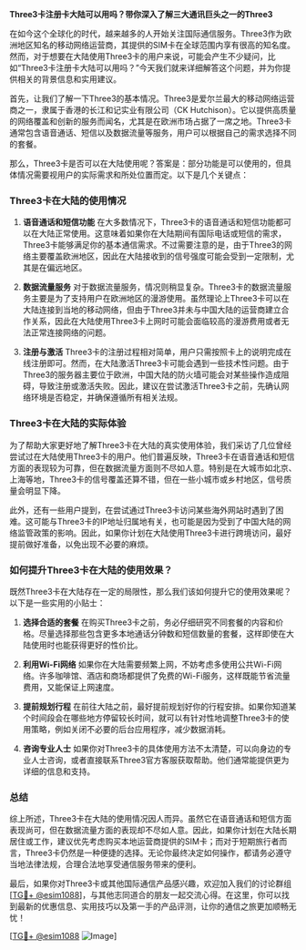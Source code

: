 **Three3卡注册卡大陆可以用吗？带你深入了解三大通讯巨头之一的Three3**

在如今这个全球化的时代，越来越多的人开始关注国际通信服务。Three3作为欧洲地区知名的移动网络运营商，其提供的SIM卡在全球范围内享有很高的知名度。然而，对于想要在大陆使用Three3卡的用户来说，可能会产生不少疑问，比如“Three3卡注册卡大陆可以用吗？”今天我们就来详细解答这个问题，并为你提供相关的背景信息和实用建议。

首先，让我们了解一下Three3的基本情况。Three3是爱尔兰最大的移动网络运营商之一，隶属于香港的长江和记实业有限公司（CK Hutchison）。它以提供高质量的网络覆盖和创新的服务而闻名，尤其是在欧洲市场占据了一席之地。Three3卡通常包含语音通话、短信以及数据流量等服务，用户可以根据自己的需求选择不同的套餐。

那么，Three3卡是否可以在大陆使用呢？答案是：部分功能是可以使用的，但具体情况需要视用户的实际需求和所处位置而定。以下是几个关键点：

### Three3卡在大陆的使用情况

1. **语音通话和短信功能**
   在大多数情况下，Three3卡的语音通话和短信功能都可以在大陆正常使用。这意味着如果你在大陆期间有国际电话或短信的需求，Three3卡能够满足你的基本通信需求。不过需要注意的是，由于Three3的网络主要覆盖欧洲地区，因此在大陆接收到的信号强度可能会受到一定限制，尤其是在偏远地区。

2. **数据流量服务**
   对于数据流量服务，情况则稍显复杂。Three3卡的数据流量服务主要是为了支持用户在欧洲地区的漫游使用。虽然理论上Three3卡可以在大陆连接到当地的移动网络，但由于Three3并未与中国大陆的运营商建立合作关系，因此在大陆使用Three3卡上网时可能会面临较高的漫游费用或者无法正常连接网络的问题。

3. **注册与激活**
   Three3卡的注册过程相对简单，用户只需按照卡上的说明完成在线注册即可。然而，在大陆激活Three3卡可能会遇到一些技术性问题。由于Three3的服务器主要位于欧洲，中国大陆的防火墙可能会对某些操作造成阻碍，导致注册或激活失败。因此，建议在尝试激活Three3卡之前，先确认网络环境是否稳定，并确保遵循所有相关法规。

### Three3卡在大陆的实际体验

为了帮助大家更好地了解Three3卡在大陆的真实使用体验，我们采访了几位曾经尝试过在大陆使用Three3卡的用户。他们普遍反映，Three3卡在语音通话和短信方面的表现较为可靠，但在数据流量方面则不尽如人意。特别是在大城市如北京、上海等地，Three3卡的信号覆盖还算不错，但在一些小城市或乡村地区，信号质量会明显下降。

此外，还有一些用户提到，在尝试通过Three3卡访问某些海外网站时遇到了困难。这可能与Three3卡的IP地址归属地有关，也可能是因为受到了中国大陆的网络监管政策的影响。因此，如果你计划在大陆使用Three3卡进行跨境访问，最好提前做好准备，以免出现不必要的麻烦。

### 如何提升Three3卡在大陆的使用效果？

既然Three3卡在大陆存在一定的局限性，那么我们该如何提升它的使用效果呢？以下是一些实用的小贴士：

1. **选择合适的套餐**
   在购买Three3卡之前，务必仔细研究不同套餐的内容和价格。尽量选择那些包含更多本地通话分钟数和短信数量的套餐，这样即使在大陆使用时也能获得更好的性价比。

2. **利用Wi-Fi网络**
   如果你在大陆需要频繁上网，不妨考虑多使用公共Wi-Fi网络。许多咖啡馆、酒店和商场都提供了免费的Wi-Fi服务，这样既能节省流量费用，又能保证上网速度。

3. **提前规划行程**
   在前往大陆之前，最好提前规划好你的行程安排。如果你知道某个时间段会在哪些地方停留较长时间，就可以有针对性地调整Three3卡的使用策略，例如关闭不必要的后台应用程序，减少数据消耗。

4. **咨询专业人士**
   如果你对Three3卡的具体使用方法不太清楚，可以向身边的专业人士咨询，或者直接联系Three3官方客服获取帮助。他们通常能提供更为详细的信息和支持。

### 总结

综上所述，Three3卡在大陆的使用情况因人而异。虽然它在语音通话和短信方面表现尚可，但在数据流量方面的表现却不尽如人意。因此，如果你计划在大陆长期居住或工作，建议优先考虑购买本地运营商提供的SIM卡；而对于短期旅行者而言，Three3卡仍然是一种便捷的选择。无论你最终决定如何操作，都请务必遵守当地法律法规，合理合法地享受通信服务带来的便利。

最后，如果你对Three3卡或其他国际通信产品感兴趣，欢迎加入我们的讨论群组[[TG💪+ @esim1088](https://t.me/s/esim1088)]，与其他志同道合的朋友一起交流心得。在这里，你可以找到最新的优惠信息、实用技巧以及第一手的产品评测，让你的通信之旅更加顺畅无忧！

[[TG💪+ @esim1088](https://t.me/s/esim1088) ![Image](https://i.postimg.cc/4NQfJmqS/Snipaste-2025-05-13-00-14-12.png)]
